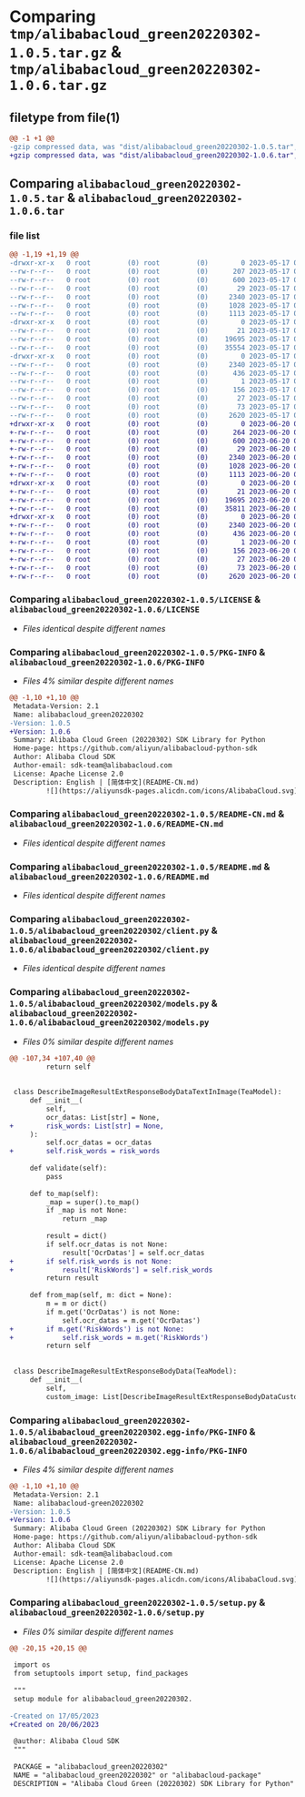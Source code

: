 # Comparing `tmp/alibabacloud_green20220302-1.0.5.tar.gz` & `tmp/alibabacloud_green20220302-1.0.6.tar.gz`

## filetype from file(1)

```diff
@@ -1 +1 @@
-gzip compressed data, was "dist/alibabacloud_green20220302-1.0.5.tar", last modified: Wed May 17 06:05:39 2023, max compression
+gzip compressed data, was "dist/alibabacloud_green20220302-1.0.6.tar", last modified: Tue Jun 20 06:11:40 2023, max compression
```

## Comparing `alibabacloud_green20220302-1.0.5.tar` & `alibabacloud_green20220302-1.0.6.tar`

### file list

```diff
@@ -1,19 +1,19 @@
-drwxr-xr-x   0 root         (0) root         (0)        0 2023-05-17 06:05:39.000000 alibabacloud_green20220302-1.0.5/
--rw-r--r--   0 root         (0) root         (0)      207 2023-05-17 06:05:38.000000 alibabacloud_green20220302-1.0.5/ChangeLog.md
--rw-r--r--   0 root         (0) root         (0)      600 2023-05-17 06:05:38.000000 alibabacloud_green20220302-1.0.5/LICENSE
--rw-r--r--   0 root         (0) root         (0)       29 2023-05-17 06:05:38.000000 alibabacloud_green20220302-1.0.5/MANIFEST.in
--rw-r--r--   0 root         (0) root         (0)     2340 2023-05-17 06:05:39.000000 alibabacloud_green20220302-1.0.5/PKG-INFO
--rw-r--r--   0 root         (0) root         (0)     1028 2023-05-17 06:05:38.000000 alibabacloud_green20220302-1.0.5/README-CN.md
--rw-r--r--   0 root         (0) root         (0)     1113 2023-05-17 06:05:38.000000 alibabacloud_green20220302-1.0.5/README.md
-drwxr-xr-x   0 root         (0) root         (0)        0 2023-05-17 06:05:39.000000 alibabacloud_green20220302-1.0.5/alibabacloud_green20220302/
--rw-r--r--   0 root         (0) root         (0)       21 2023-05-17 06:05:38.000000 alibabacloud_green20220302-1.0.5/alibabacloud_green20220302/__init__.py
--rw-r--r--   0 root         (0) root         (0)    19695 2023-05-17 06:05:38.000000 alibabacloud_green20220302-1.0.5/alibabacloud_green20220302/client.py
--rw-r--r--   0 root         (0) root         (0)    35554 2023-05-17 06:05:38.000000 alibabacloud_green20220302-1.0.5/alibabacloud_green20220302/models.py
-drwxr-xr-x   0 root         (0) root         (0)        0 2023-05-17 06:05:39.000000 alibabacloud_green20220302-1.0.5/alibabacloud_green20220302.egg-info/
--rw-r--r--   0 root         (0) root         (0)     2340 2023-05-17 06:05:38.000000 alibabacloud_green20220302-1.0.5/alibabacloud_green20220302.egg-info/PKG-INFO
--rw-r--r--   0 root         (0) root         (0)      436 2023-05-17 06:05:38.000000 alibabacloud_green20220302-1.0.5/alibabacloud_green20220302.egg-info/SOURCES.txt
--rw-r--r--   0 root         (0) root         (0)        1 2023-05-17 06:05:38.000000 alibabacloud_green20220302-1.0.5/alibabacloud_green20220302.egg-info/dependency_links.txt
--rw-r--r--   0 root         (0) root         (0)      156 2023-05-17 06:05:38.000000 alibabacloud_green20220302-1.0.5/alibabacloud_green20220302.egg-info/requires.txt
--rw-r--r--   0 root         (0) root         (0)       27 2023-05-17 06:05:38.000000 alibabacloud_green20220302-1.0.5/alibabacloud_green20220302.egg-info/top_level.txt
--rw-r--r--   0 root         (0) root         (0)       73 2023-05-17 06:05:39.000000 alibabacloud_green20220302-1.0.5/setup.cfg
--rw-r--r--   0 root         (0) root         (0)     2620 2023-05-17 06:05:38.000000 alibabacloud_green20220302-1.0.5/setup.py
+drwxr-xr-x   0 root         (0) root         (0)        0 2023-06-20 06:11:40.000000 alibabacloud_green20220302-1.0.6/
+-rw-r--r--   0 root         (0) root         (0)      264 2023-06-20 06:11:40.000000 alibabacloud_green20220302-1.0.6/ChangeLog.md
+-rw-r--r--   0 root         (0) root         (0)      600 2023-06-20 06:11:40.000000 alibabacloud_green20220302-1.0.6/LICENSE
+-rw-r--r--   0 root         (0) root         (0)       29 2023-06-20 06:11:40.000000 alibabacloud_green20220302-1.0.6/MANIFEST.in
+-rw-r--r--   0 root         (0) root         (0)     2340 2023-06-20 06:11:40.000000 alibabacloud_green20220302-1.0.6/PKG-INFO
+-rw-r--r--   0 root         (0) root         (0)     1028 2023-06-20 06:11:40.000000 alibabacloud_green20220302-1.0.6/README-CN.md
+-rw-r--r--   0 root         (0) root         (0)     1113 2023-06-20 06:11:40.000000 alibabacloud_green20220302-1.0.6/README.md
+drwxr-xr-x   0 root         (0) root         (0)        0 2023-06-20 06:11:40.000000 alibabacloud_green20220302-1.0.6/alibabacloud_green20220302/
+-rw-r--r--   0 root         (0) root         (0)       21 2023-06-20 06:11:40.000000 alibabacloud_green20220302-1.0.6/alibabacloud_green20220302/__init__.py
+-rw-r--r--   0 root         (0) root         (0)    19695 2023-06-20 06:11:40.000000 alibabacloud_green20220302-1.0.6/alibabacloud_green20220302/client.py
+-rw-r--r--   0 root         (0) root         (0)    35811 2023-06-20 06:11:40.000000 alibabacloud_green20220302-1.0.6/alibabacloud_green20220302/models.py
+drwxr-xr-x   0 root         (0) root         (0)        0 2023-06-20 06:11:40.000000 alibabacloud_green20220302-1.0.6/alibabacloud_green20220302.egg-info/
+-rw-r--r--   0 root         (0) root         (0)     2340 2023-06-20 06:11:40.000000 alibabacloud_green20220302-1.0.6/alibabacloud_green20220302.egg-info/PKG-INFO
+-rw-r--r--   0 root         (0) root         (0)      436 2023-06-20 06:11:40.000000 alibabacloud_green20220302-1.0.6/alibabacloud_green20220302.egg-info/SOURCES.txt
+-rw-r--r--   0 root         (0) root         (0)        1 2023-06-20 06:11:40.000000 alibabacloud_green20220302-1.0.6/alibabacloud_green20220302.egg-info/dependency_links.txt
+-rw-r--r--   0 root         (0) root         (0)      156 2023-06-20 06:11:40.000000 alibabacloud_green20220302-1.0.6/alibabacloud_green20220302.egg-info/requires.txt
+-rw-r--r--   0 root         (0) root         (0)       27 2023-06-20 06:11:40.000000 alibabacloud_green20220302-1.0.6/alibabacloud_green20220302.egg-info/top_level.txt
+-rw-r--r--   0 root         (0) root         (0)       73 2023-06-20 06:11:40.000000 alibabacloud_green20220302-1.0.6/setup.cfg
+-rw-r--r--   0 root         (0) root         (0)     2620 2023-06-20 06:11:40.000000 alibabacloud_green20220302-1.0.6/setup.py
```

### Comparing `alibabacloud_green20220302-1.0.5/LICENSE` & `alibabacloud_green20220302-1.0.6/LICENSE`

 * *Files identical despite different names*

### Comparing `alibabacloud_green20220302-1.0.5/PKG-INFO` & `alibabacloud_green20220302-1.0.6/PKG-INFO`

 * *Files 4% similar despite different names*

```diff
@@ -1,10 +1,10 @@
 Metadata-Version: 2.1
 Name: alibabacloud_green20220302
-Version: 1.0.5
+Version: 1.0.6
 Summary: Alibaba Cloud Green (20220302) SDK Library for Python
 Home-page: https://github.com/aliyun/alibabacloud-python-sdk
 Author: Alibaba Cloud SDK
 Author-email: sdk-team@alibabacloud.com
 License: Apache License 2.0
 Description: English | [简体中文](README-CN.md)
         ![](https://aliyunsdk-pages.alicdn.com/icons/AlibabaCloud.svg)
```

### Comparing `alibabacloud_green20220302-1.0.5/README-CN.md` & `alibabacloud_green20220302-1.0.6/README-CN.md`

 * *Files identical despite different names*

### Comparing `alibabacloud_green20220302-1.0.5/README.md` & `alibabacloud_green20220302-1.0.6/README.md`

 * *Files identical despite different names*

### Comparing `alibabacloud_green20220302-1.0.5/alibabacloud_green20220302/client.py` & `alibabacloud_green20220302-1.0.6/alibabacloud_green20220302/client.py`

 * *Files identical despite different names*

### Comparing `alibabacloud_green20220302-1.0.5/alibabacloud_green20220302/models.py` & `alibabacloud_green20220302-1.0.6/alibabacloud_green20220302/models.py`

 * *Files 0% similar despite different names*

```diff
@@ -107,34 +107,40 @@
         return self
 
 
 class DescribeImageResultExtResponseBodyDataTextInImage(TeaModel):
     def __init__(
         self,
         ocr_datas: List[str] = None,
+        risk_words: List[str] = None,
     ):
         self.ocr_datas = ocr_datas
+        self.risk_words = risk_words
 
     def validate(self):
         pass
 
     def to_map(self):
         _map = super().to_map()
         if _map is not None:
             return _map
 
         result = dict()
         if self.ocr_datas is not None:
             result['OcrDatas'] = self.ocr_datas
+        if self.risk_words is not None:
+            result['RiskWords'] = self.risk_words
         return result
 
     def from_map(self, m: dict = None):
         m = m or dict()
         if m.get('OcrDatas') is not None:
             self.ocr_datas = m.get('OcrDatas')
+        if m.get('RiskWords') is not None:
+            self.risk_words = m.get('RiskWords')
         return self
 
 
 class DescribeImageResultExtResponseBodyData(TeaModel):
     def __init__(
         self,
         custom_image: List[DescribeImageResultExtResponseBodyDataCustomImage] = None,
```

### Comparing `alibabacloud_green20220302-1.0.5/alibabacloud_green20220302.egg-info/PKG-INFO` & `alibabacloud_green20220302-1.0.6/alibabacloud_green20220302.egg-info/PKG-INFO`

 * *Files 4% similar despite different names*

```diff
@@ -1,10 +1,10 @@
 Metadata-Version: 2.1
 Name: alibabacloud-green20220302
-Version: 1.0.5
+Version: 1.0.6
 Summary: Alibaba Cloud Green (20220302) SDK Library for Python
 Home-page: https://github.com/aliyun/alibabacloud-python-sdk
 Author: Alibaba Cloud SDK
 Author-email: sdk-team@alibabacloud.com
 License: Apache License 2.0
 Description: English | [简体中文](README-CN.md)
         ![](https://aliyunsdk-pages.alicdn.com/icons/AlibabaCloud.svg)
```

### Comparing `alibabacloud_green20220302-1.0.5/setup.py` & `alibabacloud_green20220302-1.0.6/setup.py`

 * *Files 0% similar despite different names*

```diff
@@ -20,15 +20,15 @@
 
 import os
 from setuptools import setup, find_packages
 
 """
 setup module for alibabacloud_green20220302.
 
-Created on 17/05/2023
+Created on 20/06/2023
 
 @author: Alibaba Cloud SDK
 """
 
 PACKAGE = "alibabacloud_green20220302"
 NAME = "alibabacloud_green20220302" or "alibabacloud-package"
 DESCRIPTION = "Alibaba Cloud Green (20220302) SDK Library for Python"
```

